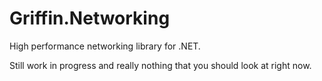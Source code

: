 Griffin.Networking
==================

High performance networking library for .NET.

Still work in progress and really nothing that you should look at right now.
